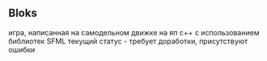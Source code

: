 ## Bloks
игра, написанная на самодельном движке на яп c++ с использованием библиотек SFML
текущий статус - требует доработки, присутствуют ошибки